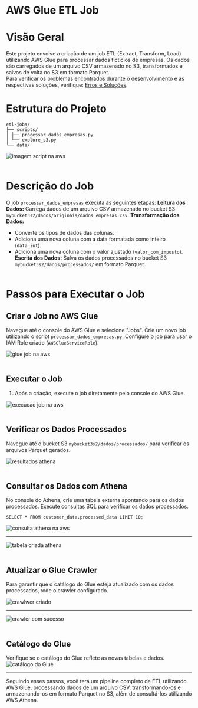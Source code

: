 # AWS Glue ETL Job

# Visão Geral
Este projeto envolve a criação de um job ETL (Extract, Transform, Load) utilizando AWS Glue para processar dados fictícios de empresas. Os dados são carregados de um arquivo CSV armazenado no S3, transformados e salvos de volta no S3 em formato Parquet.<br>
Para verificar os problemas encontrados durante o desenvolvimento e as respectivas soluções, verifique: [Erros e Soluções](https://github.com/aremartins/etl-jobs/blob/develop/ErrorsAndSolutions.md).

# Estrutura do Projeto
```
etl-jobs/
├── scripts/
│ ├── processar_dados_empresas.py
│ └── explore_s3.py
└── data/
```
![imagem script na aws](https://github.com/aremartins/etl-jobs/blob/develop/imagens/bucket%20scripts%20dados%20empresas.jpg)<br><br>


# Descrição do Job

O job `processar_dados_empresas` executa as seguintes etapas:
 **Leitura dos Dados:** Carrega dados de um arquivo CSV armazenado no bucket S3 `mybucket3s2/dados/originais/dados_empresas.csv`.
 **Transformação dos Dados:**
   - Converte os tipos de dados das colunas.
   - Adiciona uma nova coluna com a data formatada como inteiro (`data_int`).
   - Adiciona uma nova coluna com o valor ajustado (`valor_com_imposto`).
 **Escrita dos Dados:** Salva os dados processados no bucket S3 `mybucket3s2/dados/processados/` em formato Parquet.<br><br>

# Passos para Executar o Job

## Criar o Job no AWS Glue

 Navegue até o console do AWS Glue e selecione "Jobs".
 Crie um novo job utilizando o script `processar_dados_empresas.py`.
 Configure o job para usar o IAM Role criado (`AWSGlueServiceRole`).
 
 ![glue job na aws](https://github.com/aremartins/etl-jobs/blob/develop/imagens/glue-job.jpg)<br><br>


 

## Executar o Job

1. Após a criação, execute o job diretamente pelo console do AWS Glue.
   
 ![execucao job na aws](https://github.com/aremartins/etl-jobs/blob/develop/imagens/job-success.jpg)<br><br>


 

## Verificar os Dados Processados

 Navegue até o bucket S3 `mybucket3s2/dados/processados/` para verificar os arquivos Parquet gerados.
 
 ![resultados athena](https://github.com/aremartins/etl-jobs/blob/develop/imagens/resultados%20athena%20s3.jpg)<br><br>


 

## Consultar os Dados com Athena

 No console do Athena, crie uma tabela externa apontando para os dados processados.
 Execute consultas SQL para verificar os dados processados.
```
SELECT * FROM customer_data.processed_data LIMIT 10;
```

![consulta athena na aws](https://github.com/aremartins/etl-jobs/blob/develop/imagens/consulta%20athena.jpg)<br>

---

![tabela criada athena](https://github.com/aremartins/etl-jobs/blob/develop/imagens/tabela%20criada%20results%20athena.jpg)<br><br>















## Atualizar o Glue Crawler
Para garantir que o catálogo do Glue esteja atualizado com os dados processados, rode o crawler configurado.

![crawlwer criado](https://github.com/aremartins/etl-jobs/blob/develop/imagens/crawler%20criado.jpg)

---

![crawler com sucesso](https://github.com/aremartins/etl-jobs/blob/develop/imagens/crawler%20com%20sucesso.jpg)<br><br>




## Catálogo do Glue

Verifique se o catálogo do Glue reflete as novas tabelas e dados.
![catálogo do Glue](https://github.com/aremartins/etl-jobs/blob/develop/imagens/tabela%20criada%20glue%20catalog.jpg)

---
Seguindo esses passos, você terá um pipeline completo de ETL utilizando AWS Glue, processando dados de um arquivo CSV, transformando-os e armazenando-os em formato Parquet no S3, além de consultá-los utilizando AWS Athena.
